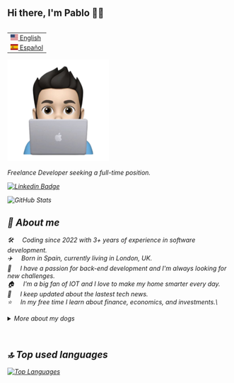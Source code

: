 ## Hi there, I'm Pablo 👋🏼

<table align="right">
 <tr><td><a href="README.md"><img src="https://github.com/gartnerleandro/gartnerleandro/blob/main/uploads/us-flag.png?raw=true" height="13"> English</a></td></tr>
 <tr><td><a href="README_es.md"><img src="https://github.com/gartnerleandro/gartnerleandro/blob/main/uploads/es-flag.png?raw=true" height="13"> Español</a></td></tr>
</table>

<img src="https://github.com/gartnerleandro/gartnerleandro/blob/main/uploads/animoji.png?raw=true" width="230">

<p><em>Freelance Developer seeking a full-time position.

[![Linkedin Badge](https://img.shields.io/badge/-Pablo%20Montalvo-blue?style=social&logo=Linkedin&logoColor=blue&link=https:www.linkedin.com/in/pablo-montalvo-62b8b62b6/)](https://www.https://www.linkedin.com/in/pablo-montalvo-62b8b62b6/)

![GitHub Stats](https://github-readme-stats-fork-amber.vercel.app/api?username=PabloProgramming&show_icons=true)

## 🤖 About me

🛠️ &nbsp; &nbsp; Coding since 2022 with 3+ years of experience in software development.\
✈️ &nbsp; &nbsp; Born in Spain, currently living in London, UK.\
📱 &nbsp; &nbsp; I have a passion for back-end development and I'm always looking for new challenges.\
🏠 &nbsp; &nbsp; I'm a big fan of IOT and I love to make my home smarter every day.\
📝 &nbsp; &nbsp; I keep updated about the lastest tech news.\
⭐️ &nbsp; &nbsp; In my free time I learn about finance, economics, and investments.\

<details>
  <summary>More about my dogs</summary>&nbsp;

  <img src="https://github.com/gartnerleandro/gartnerleandro/blob/main/uploads/Jodie-en.png" alt="Jodie">&nbsp;

  <img src="https://github.com/gartnerleandro/gartnerleandro/blob/main/uploads/Bonnie-en.png" alt="Bonnie">&nbsp;

  <img src="https://github.com/gartnerleandro/gartnerleandro/blob/main/uploads/Damon-en.png" alt="Damon">
</details>

&nbsp;

## 🔝 Top used languages

[![Top Languages](https://github-readme-stats-fork-amber.vercel.app/api/top-langs/?username=PabloProgramming&layout=compact&langs_count=6)](https://github.com/PabloProgramming)
